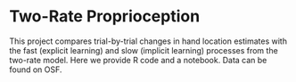# Two-Rate Proprioception

This project compares trial-by-trial changes in hand location estimates with the fast (explicit learning) and slow (implicit learning) processes from the two-rate model. Here we provide R code and a notebook. Data can be found on OSF.

